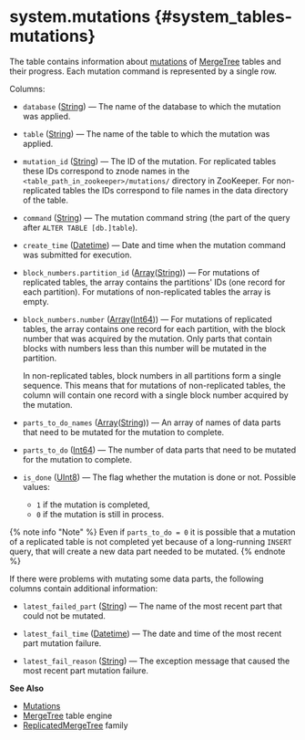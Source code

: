 # system.mutations {#system_tables-mutations}

The table contains information about [mutations](../../sql-reference/statements/alter/index.md#mutations) of [MergeTree](../../engines/table-engines/mergetree-family/mergetree.md) tables and their progress. Each mutation command is represented by a single row. 

Columns:

-   `database` ([String](../../sql-reference/data-types/string.md)) — The name of the database to which the mutation was applied.

-   `table` ([String](../../sql-reference/data-types/string.md)) — The name of the table to which the mutation was applied.

-   `mutation_id` ([String](../../sql-reference/data-types/string.md)) — The ID of the mutation. For replicated tables these IDs correspond to znode names in the `<table_path_in_zookeeper>/mutations/` directory in ZooKeeper. For non-replicated tables the IDs correspond to file names in the data directory of the table.

-   `command` ([String](../../sql-reference/data-types/string.md)) — The mutation command string (the part of the query after `ALTER TABLE [db.]table`).

-   `create_time` ([Datetime](../../sql-reference/data-types/datetime.md)) —  Date and time when the mutation command was submitted for execution.

-   `block_numbers.partition_id` ([Array](../../sql-reference/data-types/array.md)([String](../../sql-reference/data-types/string.md))) — For mutations of replicated tables, the array contains the partitions' IDs (one record for each partition). For mutations of non-replicated tables the array is empty.

-   `block_numbers.number` ([Array](../../sql-reference/data-types/array.md)([Int64](../../sql-reference/data-types/int-uint.md))) — For mutations of replicated tables, the array contains one record for each partition, with the block number that was acquired by the mutation. Only parts that contain blocks with numbers less than this number will be mutated in the partition. 
    
    In non-replicated tables, block numbers in all partitions form a single sequence. This means that for mutations of non-replicated tables, the column will contain one record with a single block number acquired by the mutation.

-   `parts_to_do_names` ([Array](../../sql-reference/data-types/array.md)([String](../../sql-reference/data-types/string.md))) — An array of names of data parts that need to be mutated for the mutation to complete.

-   `parts_to_do` ([Int64](../../sql-reference/data-types/int-uint.md)) — The number of data parts that need to be mutated for the mutation to complete.

-   `is_done` ([UInt8](../../sql-reference/data-types/int-uint.md)) — The flag whether the mutation is done or not. Possible values: 
    -   `1` if the mutation is completed,
    -   `0` if the mutation is still in process. 

{% note info "Note" %}
    Even if `parts_to_do = 0` it is possible that a mutation of a replicated table is not completed yet because of a long-running `INSERT` query, that will create a new data part needed to be mutated.
{% endnote %}

If there were problems with mutating some data parts, the following columns contain additional information:

-   `latest_failed_part` ([String](../../sql-reference/data-types/string.md)) — The name of the most recent part that could not be mutated.

-   `latest_fail_time` ([Datetime](../../sql-reference/data-types/datetime.md)) — The date and time of the most recent part mutation failure.

-   `latest_fail_reason` ([String](../../sql-reference/data-types/string.md)) — The exception message that caused the most recent part mutation failure.

**See Also**

-   [Mutations](../../sql-reference/statements/alter/index.md#mutations)
-   [MergeTree](../../engines/table-engines/mergetree-family/mergetree.md) table engine
-   [ReplicatedMergeTree](../../engines/table-engines/mergetree-family/replication.md) family


